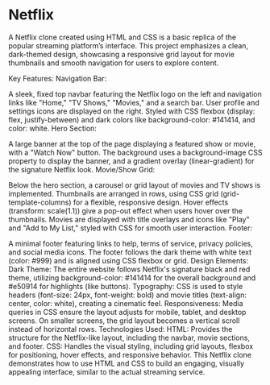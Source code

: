 # Netflix


A Netflix clone created using HTML and CSS is a basic replica of the popular streaming platform’s interface. This project emphasizes a clean, dark-themed design, showcasing a responsive grid layout for movie thumbnails and smooth navigation for users to explore content.

Key Features:
Navigation Bar:

A sleek, fixed top navbar featuring the Netflix logo on the left and navigation links like "Home," "TV Shows," "Movies," and a search bar. User profile and settings icons are displayed on the right.
Styled with CSS flexbox (display: flex, justify-between) and dark colors like background-color: #141414, and color: white.
Hero Section:

A large banner at the top of the page displaying a featured show or movie, with a "Watch Now" button. The background uses a background-image CSS property to display the banner, and a gradient overlay (linear-gradient) for the signature Netflix look.
Movie/Show Grid:

Below the hero section, a carousel or grid layout of movies and TV shows is implemented. Thumbnails are arranged in rows, using CSS grid (grid-template-columns) for a flexible, responsive design. Hover effects (transform: scale(1.1)) give a pop-out effect when users hover over the thumbnails.
Movies are displayed with title overlays and icons like "Play" and "Add to My List," styled with CSS for smooth user interaction.
Footer:

A minimal footer featuring links to help, terms of service, privacy policies, and social media icons. The footer follows the dark theme with white text (color: #999) and is aligned using CSS flexbox or grid.
Design Elements:
Dark Theme: The entire website follows Netflix's signature black and red theme, utilizing background-color: #141414 for the overall background and #e50914 for highlights (like buttons).
Typography: CSS is used to style headers (font-size: 24px, font-weight: bold) and movie titles (text-align: center, color: white), creating a cinematic feel.
Responsiveness: Media queries in CSS ensure the layout adjusts for mobile, tablet, and desktop screens. On smaller screens, the grid layout becomes a vertical scroll instead of horizontal rows.
Technologies Used:
HTML: Provides the structure for the Netflix-like layout, including the navbar, movie sections, and footer.
CSS: Handles the visual styling, including grid layouts, flexbox for positioning, hover effects, and responsive behavior.
This Netflix clone demonstrates how to use HTML and CSS to build an engaging, visually appealing interface, similar to the actual streaming service.
